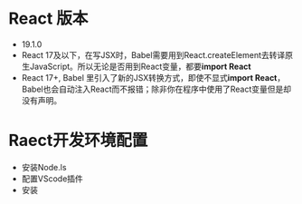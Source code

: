 # React 版本
- 19.1.0
- React 17及以下，在写JSX时，Babel需要用到React.createElement去转译原生JavaScript。所以无论是否用到React变量，都要**import React**
- React 17+, Babel 里引入了新的JSX转换方式，即使不显式**import React**，Babel也会自动注入React而不报错；除非你在程序中使用了React变量但是却没有声明。
# Raect开发环境配置
- 安装Node.ls
- 配置VScode插件
- 安装
